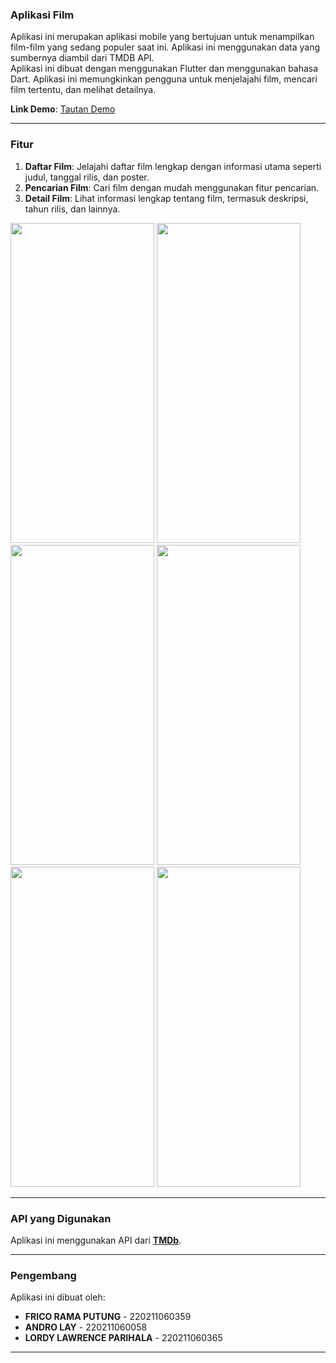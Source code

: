 ### Aplikasi Film
Aplikasi ini merupakan aplikasi mobile yang bertujuan untuk menampilkan film-film yang sedang populer saat ini. Aplikasi ini menggunakan data yang sumbernya diambil dari TMDB API.  
Aplikasi ini dibuat dengan menggunakan Flutter dan menggunakan bahasa Dart. Aplikasi ini memungkinkan pengguna untuk menjelajahi film, mencari film tertentu, dan melihat detailnya.

**Link Demo**: [Tautan Demo ](https://drive.google.com/open?id=1cyTZYP_3N1JKO1nB1RuCvVh-sb0CiMNR&usp=drive_fs )

---

### Fitur
1. **Daftar Film**: Jelajahi daftar film lengkap dengan informasi utama seperti judul, tanggal rilis, dan poster.
2. **Pencarian Film**: Cari film dengan mudah menggunakan fitur pencarian.
3. **Detail Film**: Lihat informasi lengkap tentang film, termasuk deskripsi, tahun rilis, dan lainnya.

<img src="https://github.com/user-attachments/assets/743eba6d-453d-4005-9ed0-f23744501fc9" width="230" height="512"> 
<img src="https://github.com/user-attachments/assets/3173e3fd-d490-4b99-b648-4ceabb32fdb8" width="230" height="512"> <img src="https://github.com/user-attachments/assets/c848f5fc-f0ce-46e7-ba73-d154b0fdb6ca" width="230" height="512"> <img src="https://github.com/user-attachments/assets/0bca9a30-b26c-4148-9130-92c6e20b48d2" width="230" height="512"> <img src="https://github.com/user-attachments/assets/a0229fa2-fed4-4ef5-8ae9-ed84a6d26a63" width="230" height="512"> <img src="https://github.com/user-attachments/assets/1d653b2f-68eb-41ff-95d1-f3fd7d48ceef" width="230" height="512">

---

### API yang Digunakan
Aplikasi ini menggunakan API dari [**TMDb**](https://developer.themoviedb.org/docs/getting-started).

---

### Pengembang
Aplikasi ini dibuat oleh:
- **FRICO RAMA PUTUNG** - 220211060359
- **ANDRO LAY** - 220211060058
- **LORDY LAWRENCE PARIHALA** - 220211060365

---
